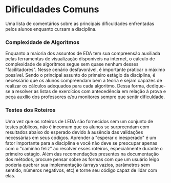 # Dificuldades Comuns

Uma lista de comentários sobre as principais dificuldades enfrentadas pelos alunos enquanto cursam a disciplina.

### Complexidade de Algoritmos
Enquanto a maioria dos assuntos de EDA tem sua compreensão auxiliada pelas ferramentas de visualização disponíveis na internet, o cálculo de complexidade de algoritmos segue sem quase nenhum desses "facilitadores". Nesse cenário desfavorável, é importante praticar o máximo possível. Sendo o principal assunto do primeiro estágio da disciplina, é necessário que os alunos compreendam bem a teoria e sejam capazes de realizar os cálculos adequados para cada algoritmo. Dessa forma, dedique-se a resolver as listas de exercícios com antecedência em relação à prova e peça auxílio dos professores e/ou monitores sempre que sentir dificuldade.

### Testes dos Roteiros
Uma vez que os roteiros de LEDA são fornecidos sem um conjunto de testes públicos, não é incomum que os alunos se surpreendam com resultados abaixo do esperado devido à ausência das validações necessárias em seus códigos. Aprender a "esperar o inesperado" é um fator importante para a disciplina e você não deve se preocupar apenas com o "caminho feliz" ao resolver esses roteiros, especialmente durante o primeiro estágio. Além das recomendações presentes na documentação dos métodos, procure pensar sobre as formas com que um usuário leigo poderia quebrar sua implementação (arrays vazios, parâmetros sem sentido, números negativos, etc) e torne seu código capaz de lidar com elas.